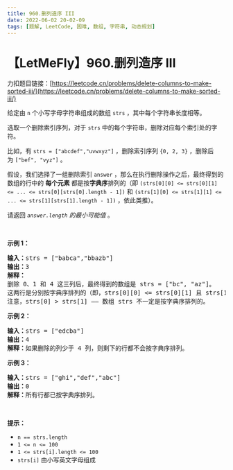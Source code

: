 ```yaml
---
title: 960.删列造序 III
date: 2022-06-02 20-02-09
tags: [题解, LeetCode, 困难, 数组, 字符串, 动态规划]
---
```


# 【LetMeFly】960.删列造序 III

力扣题目链接：[https://leetcode.cn/problems/delete-columns-to-make-sorted-iii/](https://leetcode.cn/problems/delete-columns-to-make-sorted-iii/)

<p>给定由<meta charset="UTF-8" />&nbsp;<code>n</code>&nbsp;个小写字母字符串组成的数组<meta charset="UTF-8" />&nbsp;<code>strs</code>&nbsp;，其中每个字符串长度相等。</p>

<p>选取一个删除索引序列，对于<meta charset="UTF-8" />&nbsp;<code>strs</code>&nbsp;中的每个字符串，删除对应每个索引处的字符。</p>

<p>比如，有<meta charset="UTF-8" />&nbsp;<code>strs = ["abcdef","uvwxyz"]</code>&nbsp;，删除索引序列<meta charset="UTF-8" />&nbsp;<code>{0, 2, 3}</code>&nbsp;，删除后为<meta charset="UTF-8" />&nbsp;<code>["bef", "vyz"]</code>&nbsp;。</p>

<p>假设，我们选择了一组删除索引<meta charset="UTF-8" />&nbsp;<code>answer</code>&nbsp;，那么在执行删除操作之后，最终得到的数组的行中的 <strong>每个元素</strong> 都是按<strong>字典序</strong>排列的（即&nbsp;<code>(strs[0][0] &lt;= strs[0][1] &lt;= ... &lt;= strs[0][strs[0].length - 1])</code>&nbsp;和&nbsp;<code>(strs[1][0] &lt;= strs[1][1] &lt;= ... &lt;= strs[1][strs[1].length - 1])</code> ，依此类推）。</p>

<p>请返回<meta charset="UTF-8" /><em>&nbsp;<code>answer.length</code>&nbsp;的最小可能值</em>&nbsp;。</p>

<p>&nbsp;</p>

<p><strong>示例 1：</strong></p>

<pre>
<strong>输入：</strong>strs = ["babca","bbazb"]
<strong>输出：</strong>3
<strong>解释：
</strong>删除 0、1 和 4 这三列后，最终得到的数组是 strs = ["bc", "az"]。
这两行是分别按字典序排列的（即，strs[0][0] &lt;= strs[0][1] 且 strs[1][0] &lt;= strs[1][1]）。
注意，strs[0] &gt; strs[1] —— 数组 strs 不一定是按字典序排列的。
</pre>

<p><strong>示例 2：</strong></p>

<pre>
<strong>输入：</strong>strs = ["edcba"]
<strong>输出：</strong>4
<strong>解释：</strong>如果删除的列少于 4 列，则剩下的行都不会按字典序排列。
</pre>

<p><strong>示例 3：</strong></p>

<pre>
<strong>输入：</strong>strs = ["ghi","def","abc"]
<strong>输出：</strong>0
<strong>解释：</strong>所有行都已按字典序排列。
</pre>

<p>&nbsp;</p>

<p><strong>提示：</strong></p>
<meta charset="UTF-8" />

<ul>
	<li><code>n == strs.length</code></li>
	<li><code>1 &lt;= n &lt;= 100</code></li>
	<li><code>1 &lt;= strs[i].length &lt;= 100</code></li>
	<li><code>strs[i]</code>&nbsp;由小写英文字母组成</li>
</ul>


    